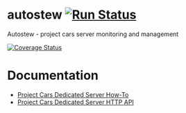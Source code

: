 # autostew [![Run Status](https://api.shippable.com/projects/56e9b0ab9d043da07bdf4ff2/badge?branch=master)](https://app.shippable.com/projects/56e9b0ab9d043da07bdf4ff2)
Autostew - project cars server monitoring and management

[![Coverage Status](https://coveralls.io/repos/github/Autostew/autostew/badge.svg?branch=master)](https://coveralls.io/github/Autostew/autostew?branch=master)

# Documentation
* [Project Cars Dedicated Server How-To](http://forum.projectcarsgame.com/showthread.php?22370-Dedicated-Server-HowTo-(Work-in-Progress))
* [Project Cars Dedicated Server HTTP API](http://forum.projectcarsgame.com/showthread.php?26520-Dedicated-Server-API)
